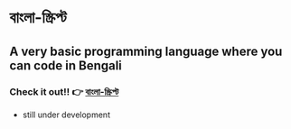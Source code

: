 # বাংলা-স্ক্রিপ্ট
## A very basic programming language where you can code in Bengali

### Check it out!!  👉 [বাংলা-স্ক্রিপ্ট](https://saikatg347.github.io/bangla-script/)
* still under development
